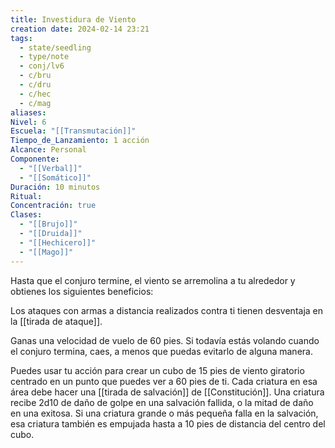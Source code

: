 ```yaml
---
title: Investidura de Viento
creation date: 2024-02-14 23:21
tags:
  - state/seedling
  - type/note
  - conj/lv6
  - c/bru
  - c/dru
  - c/hec
  - c/mag
aliases: 
Nivel: 6
Escuela: "[[Transmutación]]"
Tiempo_de_Lanzamiento: 1 acción
Alcance: Personal
Componente:
  - "[[Verbal]]"
  - "[[Somático]]"
Duración: 10 minutos
Ritual: 
Concentración: true
Clases:
  - "[[Brujo]]"
  - "[[Druida]]"
  - "[[Hechicero]]"
  - "[[Mago]]"
---
```

Hasta que el conjuro termine, el viento se arremolina a tu alrededor y obtienes los siguientes beneficios:

Los ataques con armas a distancia realizados contra ti tienen desventaja en la [[tirada de ataque]].

Ganas una velocidad de vuelo de 60 pies. Si todavía estás volando cuando el conjuro termina, caes, a menos que puedas evitarlo de alguna manera.

Puedes usar tu acción para crear un cubo de 15 pies de viento giratorio centrado en un punto que puedes ver a 60 pies de ti. Cada criatura en esa área debe hacer una [[tirada de salvación]] de [[Constitución]]. Una criatura recibe 2d10 de daño de golpe en una salvación fallida, o la mitad de daño en una exitosa. Si una criatura grande o más pequeña falla en la salvación, esa criatura también es empujada hasta a 10 pies de distancia del centro del cubo.

